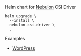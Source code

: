 Helm chart for [Nebulon](https://nebulon.com/) CSI Driver


```
helm upgrade \
  --install \
  nebulon-csi-driver \
  .
```

Examples
* [WordPress](https://github.com/Nebulon/helm-charts/tree/master/docs/examples/wordpress)
